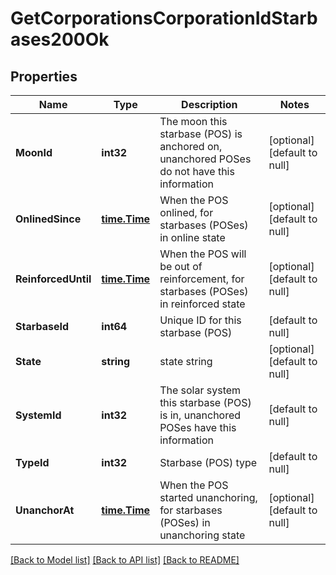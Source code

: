 # GetCorporationsCorporationIdStarbases200Ok

## Properties
Name | Type | Description | Notes
------------ | ------------- | ------------- | -------------
**MoonId** | **int32** | The moon this starbase (POS) is anchored on, unanchored POSes do not have this information | [optional] [default to null]
**OnlinedSince** | [**time.Time**](time.Time.md) | When the POS onlined, for starbases (POSes) in online state | [optional] [default to null]
**ReinforcedUntil** | [**time.Time**](time.Time.md) | When the POS will be out of reinforcement, for starbases (POSes) in reinforced state | [optional] [default to null]
**StarbaseId** | **int64** | Unique ID for this starbase (POS) | [default to null]
**State** | **string** | state string | [optional] [default to null]
**SystemId** | **int32** | The solar system this starbase (POS) is in, unanchored POSes have this information | [default to null]
**TypeId** | **int32** | Starbase (POS) type | [default to null]
**UnanchorAt** | [**time.Time**](time.Time.md) | When the POS started unanchoring, for starbases (POSes) in unanchoring state | [optional] [default to null]

[[Back to Model list]](../README.md#documentation-for-models) [[Back to API list]](../README.md#documentation-for-api-endpoints) [[Back to README]](../README.md)


